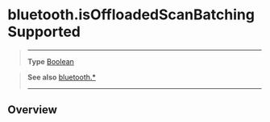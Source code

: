 # bluetooth.isOffloadedScanBatchingSupported

> --------------------- ------------------------------------------------------------------------------------------
> __Type__              [Boolean](https://docs.coronalabs.com/api/type/Boolean.html)


> __See also__          [bluetooth.*](/plugin/bluetooth.md)
> --------------------- ------------------------------------------------------------------------------------------

## Overview